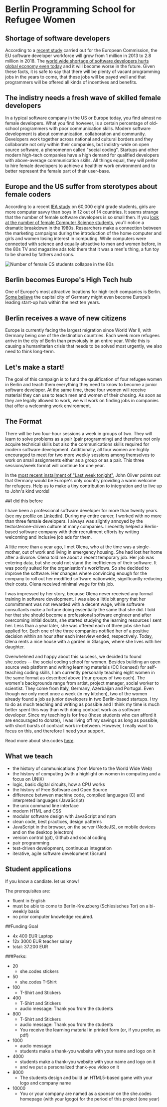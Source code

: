 # Berlin Programming School for Refugee Women

## Shortage of software developers
According to a [recent study](http://ec.europa.eu/digital-agenda/en/news/sizing-eu-app-economy) carried out for the European Commission, the EU software developer workforce will grow from 1 million in 2013 to 2.8 million in 2018.  The [world wide shortage of software developers hurts global economy even today](http://www.pcworld.com/article/2837012/software-developer-shortage-transcends-international-boundaries.html) and it will become worse in the future. Given these facts, it is safe to say that there will be plenty of vacant programming jobs in the years to come, that these jobs will be payed well and that programmers will be offered all kinds of incentives and benefits.

## The indistry needs a fresh wave of skilled female developers 
In a typical software company in the US or Europe today, you find almost no female developers. What you find however, is a certain percentage of old-school programmers with poor communication skills. Modern software development is about communication, collaboration and community. Developers work together across national and cultural borders and they collaborate not only within their companies, but indistry-wide on open source software, a phenomenon called "social coding". Startups and other modern high-tech companies have a high demand for qualified developers with above-average communication skills. All things equal, they will prefer to hire female developers to achieve a healthier work environment and to better represent the female part of their user-base.

## Europe and the US suffer from sterotypes about female coders
According to a recent [IEA study](http://www.iea.nl/fileadmin/user_upload/Publications/Electronic_versions/ICILS_2013_International_Report.pdf) on 60,000 eight grade students, girls are more computer savvy than boys in 12 out of 14 countries. It seems strange that the number of female software developers is so small then. If you [look at the number of female Computer Science students](http://etiene.net/pub/images/women-in-computer-science.png), you'll notice a dramatic breakdown in the 1980s. Researchers make a connection between the marketing campaigns during the introduction of the home computer and girls and women losing interest in computing. While computers were connected with science and equally attractive to men and women before, in the 80s TV and magazine ads told them that it was a men's thing, a fun toy to be shared by fathers and sons.

![Number of female CS students collapse in the 80s](http://etiene.net/pub/images/women-in-computer-science.png)

## Berlin becomes Europe's High Tech hub
One of Europe's most attractive locations for high-tech companies is Berlin. [Some believe](http://www.entrepreneurial-insights.com/berlin-startup-hubs-around-world/) the capital city of Germany might even become Europe’s leading start-up hub within the next ten years.

## Berlin receives a wave of new citizens
Europe is currently facing the largest migration since World War II, with Germany being one of the destination countries. Each week more refugees arrive in the city of Berln than prevoiusly in an entire year. While this is causing a humanitarian crisis that needs to be solved most urgently, we also need to think long-term.

## Let's make a start!

The goal of this campaign is to fund the qaulification of four refugee women in Berlin and teach them everything they need to know to become a junior software developer.
At the same time, these four women will receive material they can use to teach men and women of their chosing. As soon as they are legally allowed to work, we will work on finding jobs in companies that offer a welcoming work environment.

## The Format
There will be two four-hour sessions a week in groups of two. They will learn to solve problems as a pair (pair programming) and therefore not only acquire technical skills but also the communications skills required for modern software development.
Additionally, all four women are highly encouraged to meet for two more weekly sessions among themselves to work on small assignments either as a group or as a pair.
This three sessions/week format will continue for one year.

In the [most recent installment of "Last week tonight"](https://www.youtube.com/watch?v=umqvYhb3wf4), John Oliver points out that Germany would be Europe's only country providing a warm welcome for refugees. Help us to make a tiny contribution to integration and to live up to John's kind words!

##I did this before

I have been a professional software developer for more than twenty years. (see [my profile on Linkedin](https://www.linkedin.com/in/regular)). During my entire career, I worked with no more than three female developers. I always was slightly annoyed by the testosterone-driven culture at many companies. I recently helped a Berlin-based software company with their recruitment efforts by writing welcoming and inclusive job ads for them.

A litte more than a year ago, I met Olena, who at the time was a single-mother, out of work and living in emergency housing. She had lost her home after a divorce. Olena told me about a recent temporary job. Her job was entering data, but she could not stand the inefficiency of their software. It was poorly suited for the organisation's workflows. So she decided to improve the software. Her changes where convincing enough for the company to roll out her modified software nationwide, significantly reducing their costs. Olena received minimal wage for this job.

I was impressed by her story, because Olena never received any formal training in software development. I was also a little bit angry that her committment was not rewarded with a decent wage, while software consultants make a fortune doing essentially the same that she did. I told her that she should become a professional software engineer and after overcoming initial doubts, she started studying the learning resources I sent her. Less than a year later, she was offered each of three jobs she had applied for. Each one of the three companies notified her of a positive decision within an hour after each interview ended, respectively. Today, Olena rents a nice house with a garden in Glasgow, where she lives with her daughter.

Overwhelmed and happy about this success, we decided to found she.codes -- the social coding school for women. Besides building an open source web platform and writing learning materials (CC licensed) for self-teaching coding skills, I am currently personally teaching eight women in the same format as described above (four groups of two each). The women's backgrounds range from artist, project manager, social worker to scientist. They come from Italy, Germany, Azerbaijan and Portugal. Even though we only meet once a week (in my kitchen), two of the women already found a job as junior developers in two Berlin-based startups.
I try to do as much teaching and writing as possible and I think my time is much better spent this way than with doing contract work as a software developer. Since my teaching is for free (those students who can afford it are encouraged to donate), I was living off my savings as long as possible, with short bursts of contract work in-between. However, I really want to focus on this, and therefore I need your support.

Read more about she.codes [here](http://she.codes).

## What we teach
- the history of communications (from Morse to the World Wide Web)
- the history of computing (with a highlight on  women in computing and a focus on UNIX)
- logic, basic digital circuits, how a CPU works
- the history of Free Software and Open Source
- difference betwwen machine code, compiled languages (C) and interpreted languages (JavaScript)
- the unix command line interface
- modern HTML and CSS
- modular software design with JavaScript and npm
- clean code, best practices, design patterns
- JavaScript in the browser, on the server (NodeJS), on mobile devices and on the desktop (electron)
- version control (git), Github and social coding
- pair programming
- test-driven development, continuous integration
- iterative, agile software development (Scrum)

## Student applications
If you know a candiate. let us know!

The prerequisites are:
- fluent in English
- must be able to come to Berlin-Kreuzberg (Schlesisches Tor) on a bi-weekly basis
- no prior computer knowledge required.

##Funding Goal

- 4x 400 EUR Laptop
- 12x 3000 EUR teacher salary
- total: 37.200 EUR

###Perks:

- 20
    - she.codes stickers
- 50
    - she.codes T-Shirt
- 100
    - T-Shirt and Stickers
- 400
    - T-Shirt and Stickers
    - audio message: Thank you from the students
- 800
    - T-Shirt and Stickers
    - audio message: Thank you from the students
    - You receive the learning material in printed form (or, if you prefer, as pdf)
- 1000
    - audio message
    - students make a thank-you website with your name and logo on it
- 4000
    - students make a thank-you website with your name and logo on it
    - and we put a personalized thank-you video on it
- 8000
    - The students design and build an HTML5-based game with your logo and company name
- 10000
    - You or your company are named as a sponsor on the she.codes homepage (with your lgogo) for the period of this project (one year)

